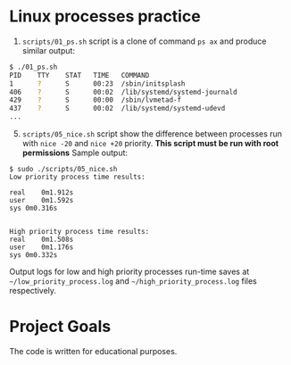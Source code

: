 # Linux processes  practice
1) `scripts/01_ps.sh`  script is a clone of command `ps ax` and produce similar output:
```bash
$ ./01_ps.sh 
PID    TTY    STAT   TIME   COMMAND
1      ?      S      00:23  /sbin/initsplash
406    ?      S      00:02  /lib/systemd/systemd-journald
429    ?      S      00:00  /sbin/lvmetad-f
437    ?      S      00:02  /lib/systemd/systemd-udevd
...
```
5) `scripts/05_nice.sh`  script show the difference between processes  run with `nice -20` and `nice +20` priority. **This script must be run with root permissions**
Sample output:
```
$ sudo ./scripts/05_nice.sh 
Low priority process time results:

real    0m1.912s
user    0m1.592s
sys 0m0.316s


High priority process time results:
real    0m1.508s
user    0m1.176s
sys 0m0.332s
```
Output logs for low and high priority processes run-time saves at `~/low_priority_process.log` and `~/high_priority_process.log` files respectively.
# Project Goals 
The code is written for educational purposes.